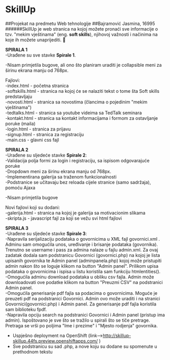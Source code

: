 # **SkillUp**
##Projekat na predmetu Web tehnologije
##Bajramović Jasmina, 16995
######SkillUp je web stranica na kojoj možete pronaći sve informacije o tzv. "mekim vještinama" (eng. **soft skills**), njihovoj važnosti i načinima na koje ih možete unaprijediti. :muscle:

**SPIRALA 1**<br />
-Urađene su sve stavke **Spirale 1**.<br />

-Nisam primjetila bugove, ali ono što planiram uraditi je collapsible meni za širinu ekrana manju od 768px.

Fajlovi: <br />
-index.html - početna stranica <br />
-softskills.html - stranica na kojoj će se nalaziti tekst o tome šta Soft skills predstavljaju <br />
-novosti.html - stranica sa novostima (člancima o pojedinim "mekim vještinama") <br />
-tedtalks.html - stranica sa youtube videima sa TedTalk seminara <br />
-kontakt.html - stranica sa kontakt informacijama i formom za ostavljanje poruke (maila) <br />
-login.html - stranica za prijavu <br />
-signup.html - stranica za registraciju <br />
-main.css - glavni css fajl<br />


**SPIRALA 2**<br />
-Urađene su sljedeće stavke **Spirale 2**:<br />
-Validacija polja formi za login i registraciju, sa ispisom odgovarajuće poruke<br />
-Dropdown meni za širinu ekrana manju od 768px.<br />
-Implementirana galerija sa traženom funkcionalnosti<br />
-Podstranice se učitavaju bez reloada cijele stranice (samo sadržaja), pomoću Ajaxa<br />

-Nisam primjetila bugove

Novi fajlovi koji su dodani:<br />
-galerija.html - stranica na kojoj je galerija sa motivacionim slikama<br />
-skripta.js - javascript fajl za koji se vežu svi html fajlovi <br />

**SPIRALA 3**<br />
-Urađene su sljedeće stavke **Spirale 3**:<br  />
-Napravila serijalizaciju podataka o govornicima u XML fajl govornici.xml . Adminu sam omogućila unos, uređivanje i brisanje podataka (govornika). Trenutno se username i pass za admina nalaze u fajlu admin.xml. Za ovaj zadatak dodala sam podstranicu Govornici (govornici.php) na kojoj je lista upisanih govornika te Admin panel (adminpanela.php) kojoj može pristupiti admin nakon što se loguje klikom na button "Admin panel". Prilikom upisa podataka o govornicima i ispisa u listu koristila sam funkciju htmlentities().<br />
-Omogućila adminu download podataka u obliku csv fajla. Admin može downloadovati ove podatke klikom na button "Preuzmi CSV" na podstranici Admin panel.<br />
-Omogućila generisanje pdf fajla sa podacima o govornicima. Moguće je preuzeti pdf na podstranici Govornici. Admin ovo može uraditi i na stranici Govornici(govornici.php) i Admin panel. Za generisanje pdf fajla koristila sam biblioteku fpdf.<br />
-Napravila opciju search na podstranici Govornici i Admin panel (pristup ima admin). Ispoštovano je sve što se tražilo u spirali što se tiče pretrage. Pretraga se vrši po poljima "Ime i prezime" i "Mjesto rodjenja" govornika.<br />
- Uspješno deployment na OpenShift (link-->http://skillup-skillup.44fs.preview.openshiftapps.com/ )<br />
- Sve podstranicu su sad .php, a nove koju su dodane su spomenute u prethodnom tekstu<br />
